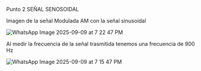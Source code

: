 Punto 2
SEÑAL SENOSOIDAL 

Imagen de la señal Modulada AM con la señal sinusoidal 

![WhatsApp Image 2025-09-09 at 7 22 47 PM](https://github.com/user-attachments/assets/c8a87cef-1da5-44ca-ac36-873fe59108d4)

 Al medir la frecuencia de la señal trasmitida tenemos una frecuencia de  900 Hz
 
![WhatsApp Image 2025-09-09 at 7 15 47 PM](https://github.com/user-attachments/assets/7e589a62-1aec-458c-bd58-2349f19da529)

